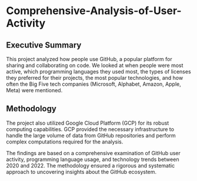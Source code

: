 # Comprehensive-Analysis-of-User-Activity

## Executive Summary

This project analyzed how people use GitHub, a popular platform for sharing and collaborating on code. We looked at when people were most active, which programming languages they used most, the types of licenses they preferred for their projects, the most popular technologies, and how often the Big Five tech companies (Microsoft, Alphabet, Amazon, Apple, Meta) were mentioned.

## Methodology

The project also utilized Google Cloud Platform (GCP) for its robust computing capabilities. GCP provided the necessary infrastructure to handle the large volume of data from GitHub repositories and perform complex computations required for the analysis.

The findings are based on a comprehensive examination of GitHub user activity, programming language usage, and technology trends between 2020 and 2022. The methodology ensured a rigorous and systematic approach to uncovering insights about the GitHub ecosystem.
